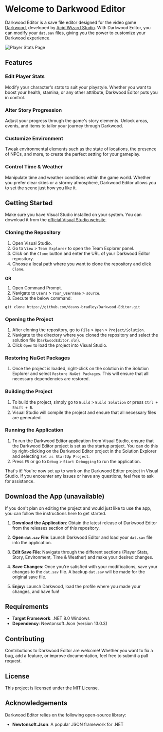 # Welcome to Darkwood Editor

Darkwood Editor is a save file editor designed for the video game [Darkwood](https://www.darkwoodgame.com/), developed by [Acid Wizard Studio](https://www.acidwizardstudio.com/). With Darkwood Editor, you can modify your `dat.sav` files, giving you the power to customize your Darkwood experience.

![Player Stats Page](https://i.imgur.com/egELOZF.png)

## Features

### Edit Player Stats

Modify your character's stats to suit your playstyle. Whether you want to boost your health, stamina, or any other attribute, Darkwood Editor puts you in control.

### Alter Story Progression

Adjust your progress through the game's story elements. Unlock areas, events, and items to tailor your journey through Darkwood.

### Customize Environment

Tweak environmental elements such as the state of locations, the presence of NPCs, and more, to create the perfect setting for your gameplay.

### Control Time & Weather

Manipulate time and weather conditions within the game world. Whether you prefer clear skies or a stormy atmosphere, Darkwood Editor allows you to set the scene just how you like it.

## Getting Started

Make sure you have Visual Studio installed on your system. You can download it from the [official Visual Studio website](https://visualstudio.microsoft.com/).

### Cloning the Repository

1.  Open Visual Studio.
2.  Go to `View` > `Team Explorer` to open the Team Explorer panel.
3.  Click on the `Clone` button and enter the URL of your Darkwood Editor repository.
4.  Choose a local path where you want to clone the repository and click `Clone`.

**OR**

1. Open Command Prompt.
2. Navigate to `Users` > `Your_Username` > `source`.
3. Execute the below command:

```git
git clone https://github.com/deans-bradley/Darkwood-Editor.git
```

### Opening the Project

1.  After cloning the repository, go to `File` > `Open` > `Project/Solution`.
2.  Navigate to the directory where you cloned the repository and select the solution file (`DarkwoodEditor.sln`).
3.  Click `Open` to load the project into Visual Studio.

### Restoring NuGet Packages

1.  Once the project is loaded, right-click on the solution in the Solution Explorer and select `Restore NuGet Packages`. This will ensure that all necessary dependencies are restored.

### Building the Project

1.  To build the project, simply go to `Build` > `Build Solution` or press `Ctrl + Shift + B`.
2.  Visual Studio will compile the project and ensure that all necessary files are generated.

### Running the Application

1.  To run the Darkwood Editor application from Visual Studio, ensure that the Darkwood Editor project is set as the startup project. You can do this by right-clicking on the Darkwood Editor project in the Solution Explorer and selecting `Set as StartUp Project`.
2.  Press `F5` or go to `Debug` > `Start Debugging` to run the application.

That's it! You're now set up to work on the Darkwood Editor project in Visual Studio. If you encounter any issues or have any questions, feel free to ask for assistance.

## Download the App (unavailable)

If you don't plan on editing the project and would just like to use the app, you can follow the instructions here to get started.

1.  **Download the Application**: Obtain the latest release of Darkwood Editor from the releases section of this repository.
    
2.  **Open `dat.sav` File**: Launch Darkwood Editor and load your `dat.sav` file into the application.
    
3.  **Edit Save File**: Navigate through the different sections (Player Stats, Story, Environment, Time & Weather) and make your desired changes.
    
4.  **Save Changes**: Once you're satisfied with your modifications, save your changes to the `dat.sav` file. A backup `dat.sav` will be made for the original save file.

5. **Enjoy:** Launch Darkwood, load the profile where you made your changes, and have fun!
    

## Requirements

-   **Target Framework**: .NET 8.0 Windows
-   **Dependency**: Newtonsoft.Json (version 13.0.3)

## Contributing

Contributions to Darkwood Editor are welcome! Whether you want to fix a bug, add a feature, or improve documentation, feel free to submit a pull request.

## License

This project is licensed under the MIT License.

## Acknowledgements

Darkwood Editor relies on the following open-source library:

-   **Newtonsoft.Json**: A popular JSON framework for .NET